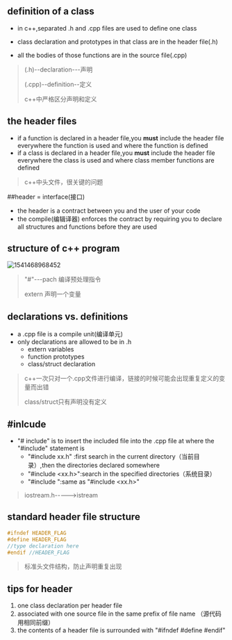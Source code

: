 ## definition of a class

- in c++,separated .h and .cpp files are used to define one class

- class declaration and prototypes in that class are in the header file(.h)
- all the bodies of those functions are in the source file(.cpp)

>(.h)--declaration---声明
>
>(.cpp)--definition--定义
>
>c++中严格区分声明和定义

## the header files

- if a function is declared in a header file,you **must** include the header file everywhere the function is used and where the function is defined
- if a class is declared in a header file,you **must** include the header file everywhere the class is used and where class member functions are defined



> c++中头文件，很关键的问题

##header = interface(接口)

- the header is a contract between you and the user of your code
- the compile(编辑译器) enforces the contract by requiring you to declare all structures and functions before they are used

## structure of c++ program

![1541468968452](https://github.com/shanejix/Cplusplus-best-practices/blob/master/images/05.png)

> "#"---pach 编译预处理指令
>
> extern 声明一个变量

## declarations vs. definitions

- a .cpp file is a compile unit(编译单元)
- only declarations are allowed to be in .h
  - extern variables
  - function prototypes
  - class/struct declaration

> c++一次只对一个.cpp文件进行编译，链接的时候可能会出现重复定义的变量而出错
>
> class/struct只有声明没有定义

## #inlcude

- "# include" is to insert the included file into the .cpp file at where the "#include" statement is
  - "#include xx.h" :first search in the current directory（当前目录）,then the directories declared somewhere
  - "#include <xx.h>":search in the specified directories（系统目录）
  - "#include <xx>":same as "#include <xx.h>"

> iostream.h----->istream

## standard header file structure

```cpp
#ifndef HEADER_FLAG
#define HEADER_FLAG
//type declaration here
#endif //HEADER_FLAG
```

> 标准头文件结构，防止声明重复出现

## tips for header

1. one class declaration per header file
2. associated with one source file in the same prefix of file name （源代码用相同前缀）
3. the contents of a header file is surrounded with "#ifndef #define #endif"

